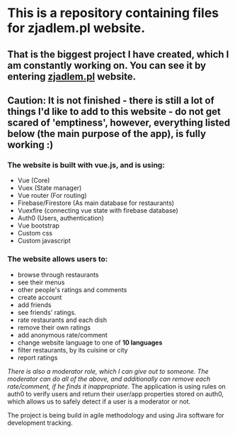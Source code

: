 # This is a repository containing files for zjadlem.pl website.

## That is the biggest project I have created, which I am constantly working on. You can see it by entering [zjadlem.pl](https://zjadlem.pl) website.
## Caution: It is not finished - there is still a lot of things I'd like to add to this website - do not get scared of 'emptiness', however, everything listed below (the main purpose of the app), is fully working :)

### The website is built with vue.js, and is using:
- Vue (Core)
- Vuex (State manager)
- Vue router (For routing)
- Firebase/Firestore (As main database for restaurants)
- Vuexfire (connecting vue state with firebase database)
- Auth0 (Users, authentication)
- Vue bootstrap
- Custom css
- Custom javascript

### The website allows users to:
- browse through restaurants
- see their menus
- other people's ratings and comments
- create account
- add friends
- see friends' ratings.
- rate restaurants and each dish
- remove their own ratings
- add anonymous rate/comment
- change website language to one of **10 languages**
- filter restaurants, by its cuisine or city
- report ratings

*There is also a moderator role, which I can give out to someone. The moderator can do all of the above, and additionally can remove each rate/comment, if he finds it inappropriate.*
The application is using rules on auth0 to verify users and return their user/app properties stored on auth0, which allows us to safely detect if a user is a moderator or not.

The project is being build in agile methodology and using Jira software for development tracking.

